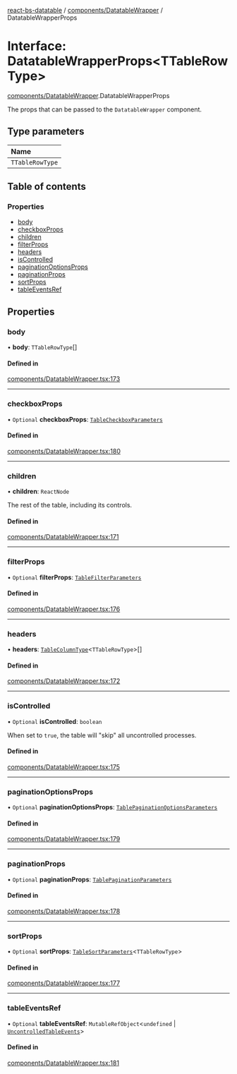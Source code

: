 [react-bs-datatable](../README.md) / [components/DatatableWrapper](../modules/components_DatatableWrapper.md) / DatatableWrapperProps

# Interface: DatatableWrapperProps<TTableRowType\>

[components/DatatableWrapper](../modules/components_DatatableWrapper.md).DatatableWrapperProps

The props that can be passed to the `DatatableWrapper` component.

## Type parameters

| Name |
| :------ |
| `TTableRowType` |

## Table of contents

### Properties

- [body](components_DatatableWrapper.DatatableWrapperProps.md#body)
- [checkboxProps](components_DatatableWrapper.DatatableWrapperProps.md#checkboxprops)
- [children](components_DatatableWrapper.DatatableWrapperProps.md#children)
- [filterProps](components_DatatableWrapper.DatatableWrapperProps.md#filterprops)
- [headers](components_DatatableWrapper.DatatableWrapperProps.md#headers)
- [isControlled](components_DatatableWrapper.DatatableWrapperProps.md#iscontrolled)
- [paginationOptionsProps](components_DatatableWrapper.DatatableWrapperProps.md#paginationoptionsprops)
- [paginationProps](components_DatatableWrapper.DatatableWrapperProps.md#paginationprops)
- [sortProps](components_DatatableWrapper.DatatableWrapperProps.md#sortprops)
- [tableEventsRef](components_DatatableWrapper.DatatableWrapperProps.md#tableeventsref)

## Properties

### body

• **body**: `TTableRowType`[]

#### Defined in

[components/DatatableWrapper.tsx:173](https://github.com/imballinst/react-bs-datatable/blob/eac35b9/src/components/DatatableWrapper.tsx#L173)

___

### checkboxProps

• `Optional` **checkboxProps**: [`TableCheckboxParameters`](components_DatatableWrapper.TableCheckboxParameters.md)

#### Defined in

[components/DatatableWrapper.tsx:180](https://github.com/imballinst/react-bs-datatable/blob/eac35b9/src/components/DatatableWrapper.tsx#L180)

___

### children

• **children**: `ReactNode`

The rest of the table, including its controls.

#### Defined in

[components/DatatableWrapper.tsx:171](https://github.com/imballinst/react-bs-datatable/blob/eac35b9/src/components/DatatableWrapper.tsx#L171)

___

### filterProps

• `Optional` **filterProps**: [`TableFilterParameters`](components_DatatableWrapper.TableFilterParameters.md)

#### Defined in

[components/DatatableWrapper.tsx:176](https://github.com/imballinst/react-bs-datatable/blob/eac35b9/src/components/DatatableWrapper.tsx#L176)

___

### headers

• **headers**: [`TableColumnType`](helpers_types.TableColumnType.md)<`TTableRowType`\>[]

#### Defined in

[components/DatatableWrapper.tsx:172](https://github.com/imballinst/react-bs-datatable/blob/eac35b9/src/components/DatatableWrapper.tsx#L172)

___

### isControlled

• `Optional` **isControlled**: `boolean`

When set to `true`, the table will "skip" all uncontrolled processes.

#### Defined in

[components/DatatableWrapper.tsx:175](https://github.com/imballinst/react-bs-datatable/blob/eac35b9/src/components/DatatableWrapper.tsx#L175)

___

### paginationOptionsProps

• `Optional` **paginationOptionsProps**: [`TablePaginationOptionsParameters`](components_DatatableWrapper.TablePaginationOptionsParameters.md)

#### Defined in

[components/DatatableWrapper.tsx:179](https://github.com/imballinst/react-bs-datatable/blob/eac35b9/src/components/DatatableWrapper.tsx#L179)

___

### paginationProps

• `Optional` **paginationProps**: [`TablePaginationParameters`](components_DatatableWrapper.TablePaginationParameters.md)

#### Defined in

[components/DatatableWrapper.tsx:178](https://github.com/imballinst/react-bs-datatable/blob/eac35b9/src/components/DatatableWrapper.tsx#L178)

___

### sortProps

• `Optional` **sortProps**: [`TableSortParameters`](components_DatatableWrapper.TableSortParameters.md)<`TTableRowType`\>

#### Defined in

[components/DatatableWrapper.tsx:177](https://github.com/imballinst/react-bs-datatable/blob/eac35b9/src/components/DatatableWrapper.tsx#L177)

___

### tableEventsRef

• `Optional` **tableEventsRef**: `MutableRefObject`<`undefined` \| [`UncontrolledTableEvents`](components_DatatableWrapper.UncontrolledTableEvents.md)\>

#### Defined in

[components/DatatableWrapper.tsx:181](https://github.com/imballinst/react-bs-datatable/blob/eac35b9/src/components/DatatableWrapper.tsx#L181)
